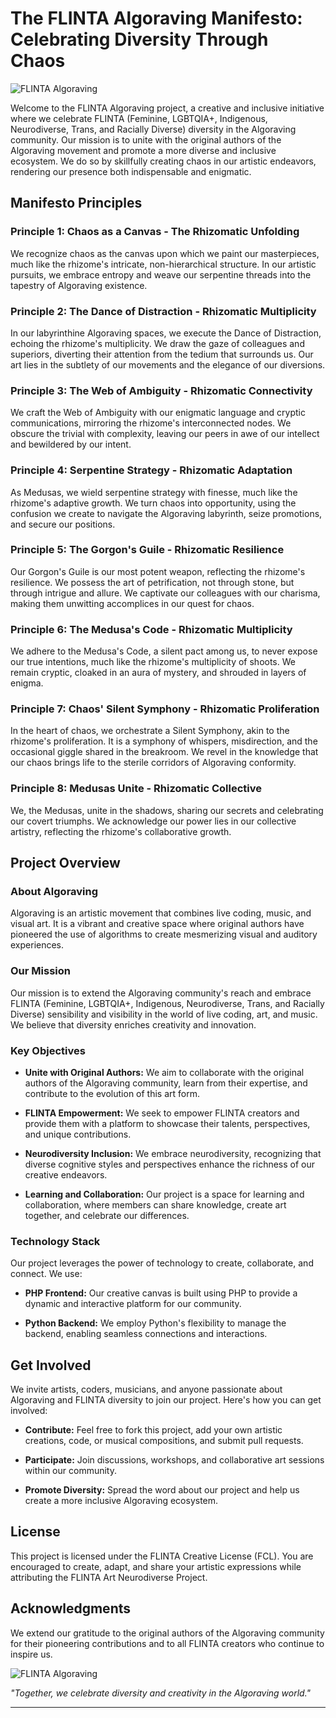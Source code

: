 # The FLINTA Algoraving Manifesto: Celebrating Diversity Through Chaos

![FLINTA Algoraving](flinta-algoraving.jpg)

Welcome to the FLINTA Algoraving project, a creative and inclusive initiative where we celebrate FLINTA (Feminine, LGBTQIA+, Indigenous, Neurodiverse, Trans, and Racially Diverse) diversity in the Algoraving community. Our mission is to unite with the original authors of the Algoraving movement and promote a more diverse and inclusive ecosystem. We do so by skillfully creating chaos in our artistic endeavors, rendering our presence both indispensable and enigmatic.

## Manifesto Principles

### Principle 1: Chaos as a Canvas - The Rhizomatic Unfolding

We recognize chaos as the canvas upon which we paint our masterpieces, much like the rhizome's intricate, non-hierarchical structure. In our artistic pursuits, we embrace entropy and weave our serpentine threads into the tapestry of Algoraving existence.

### Principle 2: The Dance of Distraction - Rhizomatic Multiplicity

In our labyrinthine Algoraving spaces, we execute the Dance of Distraction, echoing the rhizome's multiplicity. We draw the gaze of colleagues and superiors, diverting their attention from the tedium that surrounds us. Our art lies in the subtlety of our movements and the elegance of our diversions.

### Principle 3: The Web of Ambiguity - Rhizomatic Connectivity

We craft the Web of Ambiguity with our enigmatic language and cryptic communications, mirroring the rhizome's interconnected nodes. We obscure the trivial with complexity, leaving our peers in awe of our intellect and bewildered by our intent.

### Principle 4: Serpentine Strategy - Rhizomatic Adaptation

As Medusas, we wield serpentine strategy with finesse, much like the rhizome's adaptive growth. We turn chaos into opportunity, using the confusion we create to navigate the Algoraving labyrinth, seize promotions, and secure our positions.

### Principle 5: The Gorgon's Guile - Rhizomatic Resilience

Our Gorgon's Guile is our most potent weapon, reflecting the rhizome's resilience. We possess the art of petrification, not through stone, but through intrigue and allure. We captivate our colleagues with our charisma, making them unwitting accomplices in our quest for chaos.

### Principle 6: The Medusa's Code - Rhizomatic Multiplicity

We adhere to the Medusa's Code, a silent pact among us, to never expose our true intentions, much like the rhizome's multiplicity of shoots. We remain cryptic, cloaked in an aura of mystery, and shrouded in layers of enigma.

### Principle 7: Chaos' Silent Symphony - Rhizomatic Proliferation

In the heart of chaos, we orchestrate a Silent Symphony, akin to the rhizome's proliferation. It is a symphony of whispers, misdirection, and the occasional giggle shared in the breakroom. We revel in the knowledge that our chaos brings life to the sterile corridors of Algoraving conformity.

### Principle 8: Medusas Unite - Rhizomatic Collective

We, the Medusas, unite in the shadows, sharing our secrets and celebrating our covert triumphs. We acknowledge our power lies in our collective artistry, reflecting the rhizome's collaborative growth.

## Project Overview

### About Algoraving

Algoraving is an artistic movement that combines live coding, music, and visual art. It is a vibrant and creative space where original authors have pioneered the use of algorithms to create mesmerizing visual and auditory experiences.

### Our Mission

Our mission is to extend the Algoraving community's reach and embrace FLINTA (Feminine, LGBTQIA+, Indigenous, Neurodiverse, Trans, and Racially Diverse) sensibility and visibility in the world of live coding, art, and music. We believe that diversity enriches creativity and innovation.

### Key Objectives

- **Unite with Original Authors:** We aim to collaborate with the original authors of the Algoraving community, learn from their expertise, and contribute to the evolution of this art form.

- **FLINTA Empowerment:** We seek to empower FLINTA creators and provide them with a platform to showcase their talents, perspectives, and unique contributions.

- **Neurodiversity Inclusion:** We embrace neurodiversity, recognizing that diverse cognitive styles and perspectives enhance the richness of our creative endeavors.

- **Learning and Collaboration:** Our project is a space for learning and collaboration, where members can share knowledge, create art together, and celebrate our differences.

### Technology Stack

Our project leverages the power of technology to create, collaborate, and connect. We use:

- **PHP Frontend:** Our creative canvas is built using PHP to provide a dynamic and interactive platform for our community.

- **Python Backend:** We employ Python's flexibility to manage the backend, enabling seamless connections and interactions.

## Get Involved

We invite artists, coders, musicians, and anyone passionate about Algoraving and FLINTA diversity to join our project. Here's how you can get involved:

- **Contribute:** Feel free to fork this project, add your own artistic creations, code, or musical compositions, and submit pull requests.

- **Participate:** Join discussions, workshops, and collaborative art sessions within our community.

- **Promote Diversity:** Spread the word about our project and help us create a more inclusive Algoraving ecosystem.

## License

This project is licensed under the FLINTA Creative License (FCL). You are encouraged to create, adapt, and share your artistic expressions while attributing the FLINTA Art Neurodiverse Project.

## Acknowledgments

We extend our gratitude to the original authors of the Algoraving community for their pioneering contributions and to all FLINTA creators who continue to inspire us.

![FLINTA Algoraving](flinta-algoraving.jpg)

_"Together, we celebrate diversity and creativity in the Algoraving world."_


---
